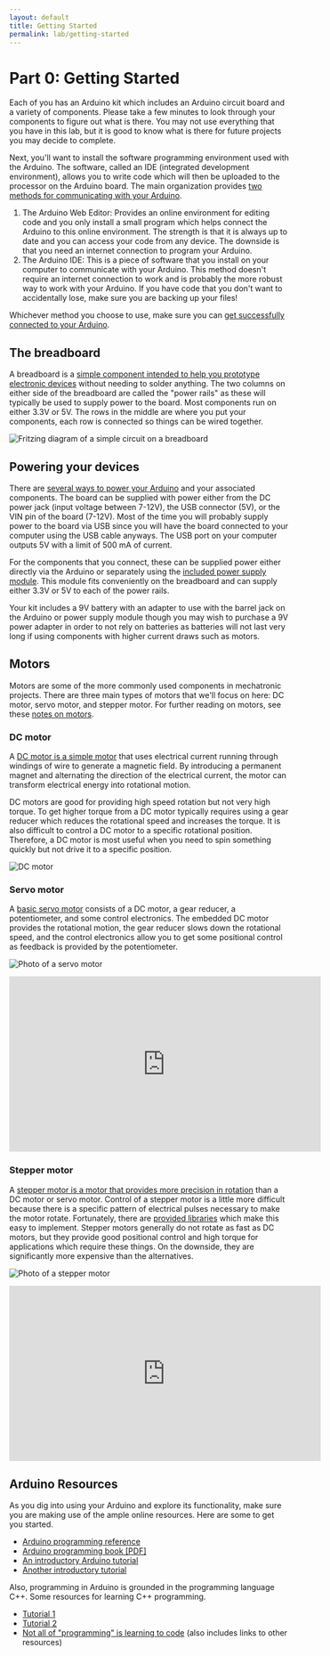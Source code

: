 ```yaml
---
layout: default
title: Getting Started
permalink: lab/getting-started
---
```


# Part 0: Getting Started

Each of you has an Arduino kit which includes an Arduino circuit board and a variety of components. Please take a few minutes to look through your components to figure out what is there. You may not use everything that you have in this lab, but it is good to know what is there for future projects you may decide to complete.

Next, you'll want to install the software programming environment used with the Arduino. The software, called an IDE (integrated development environment), allows you to write code which will then be uploaded to the processor on the Arduino board. The main organization provides [two methods for communicating with your Arduino](https://www.arduino.cc/en/Main/Software).
1. The Arduino Web Editor: Provides an online environment for editing code and you only install a small program which helps connect the Arduino to this online environment. The strength is that it is always up to date and you can access your code from any device. The downside is that you need an internet connection to program your Arduino.
2. The Arduino IDE: This is a piece of software that you install on your computer to communicate with your Arduino. This method doesn't require an internet connection to work and is probably the more robust way to work with your Arduino. If you have code that you don't want to accidentally lose, make sure you are backing up your files!

Whichever method you choose to use, make sure you can [get successfully connected to your Arduino](https://www.arduino.cc/en/Guide/ArduinoUno).

## The breadboard

A breadboard is a [simple component intended to help you prototype electronic devices](https://www.sciencebuddies.org/science-fair-projects/references/how-to-use-a-breadboard) without needing to solder anything. The two columns on either side of the breadboard are called the "power rails" as these will typically be used to supply power to the board. Most components run on either 3.3V or 5V. The rows in the middle are where you put your components, each row is connected so things can be wired together.

![Fritzing diagram of a simple circuit on a breadboard](https://d1ca4yhhe0xc0x.cloudfront.net/Files/7330/6/example-breadboard-diagram.jpg)

## Powering your devices

There are [several ways to power your Arduino](https://www.modmypi.com/blog/how-do-i-power-my-arduino) and your associated components. The board can be supplied with power either from the DC power jack (input voltage between 7-12V), the USB connector (5V), or the VIN pin of the board (7-12V). Most of the time you will probably supply power to the board via USB since you will have the board connected to your computer using the USB cable anyways. The USB port on your computer outputs 5V with a limit of 500 mA of current.

For the components that you connect, these can be supplied power either directly via the Arduino or separately using the [included power supply module](https://mega.nz/#F!F1gj0Y7L!vrf91AD2b5OowYc43dSR7Q!p0hBVJhR). This module fits conveniently on the breadboard and can supply either 3.3V or 5V to each of the power rails.

Your kit includes a 9V battery with an adapter to use with the barrel jack on the Arduino or power supply module though you may wish to purchase a 9V power adapter in order to not rely on batteries as batteries will not last very long if using components with higher current draws such as motors.

## Motors

Motors are some of the more commonly used components in mechatronic projects. There are three main types of motors that we'll focus on here: DC motor, servo motor, and stepper motor. For further reading on motors, see these [notes on motors](http://www.tigoe.com/pcomp/code/circuits/motors/).

### DC motor

A [DC motor is a simple motor](https://electronics.howstuffworks.com/motor.htm) that uses electrical current running through windings of wire to generate a magnetic field. By introducing a permanent magnet and alternating the direction of the electrical current, the motor can transform electrical energy into rotational motion.

DC motors are good for providing high speed rotation but not very high torque. To get higher torque from a DC motor typically requires using a gear reducer which reduces the rotational speed and increases the torque. It is also difficult to control a DC motor to a specific rotational position. Therefore, a DC motor is most useful when you need to spin something quickly but not drive it to a specific position.

![DC motor](https://upload.wikimedia.org/wikipedia/commons/thumb/f/f4/DC_Motor.jpg/320px-DC_Motor.jpg)

### Servo motor

A [basic servo motor](https://www.sciencebuddies.org/science-fair-projects/references/introduction-to-servo-motors) consists of a DC motor, a gear reducer, a potentiometer, and some control electronics. The embedded DC motor provides the rotational motion, the gear reducer slows down the rotational speed, and the control electronics allow you to get some positional control as feedback is provided by the potentiometer.

![Photo of a servo motor](https://upload.wikimedia.org/wikipedia/commons/thumb/3/30/Two_hobby_servo_motors.jpg/320px-Two_hobby_servo_motors.jpg)

<iframe width="560" height="315" src="https://www.youtube.com/embed/J8atdmEqZsc" frameborder="0" allow="autoplay; encrypted-media" allowfullscreen></iframe>

### Stepper motor

A [stepper motor is a motor that provides more precision in rotation](http://www.tigoe.com/pcomp/code/circuits/motors/stepper-motors/) than a DC motor or servo motor. Control of a stepper motor is a little more difficult because there is a specific pattern of electrical pulses necessary to make the motor rotate. Fortunately, there are [provided libraries](https://www.arduino.cc/en/Reference/Stepper) which make this easy to implement. Stepper motors generally do not rotate as fast as DC motors, but they provide good positional control and high torque for applications which require these things. On the downside, they are significantly more expensive than the alternatives.

![Photo of a stepper motor](https://upload.wikimedia.org/wikipedia/commons/thumb/8/83/Nema_17_Stepper_Motor.jpg/320px-Nema_17_Stepper_Motor.jpg)

<iframe width="560" height="315" src="https://www.youtube.com/embed/eyqwLiowZiU" frameborder="0" allow="autoplay; encrypted-media" allowfullscreen></iframe>

## Arduino Resources
As you dig into using your Arduino and explore its functionality, make sure you are making use of the ample online resources. Here are some to get you started.

* [Arduino programming reference](https://www.arduino.cc/reference/en/)
* [Arduino programming book [PDF]](https://playground.arduino.cc/uploads/Main/arduino_notebook_v1-1.pdf)
* [An introductory Arduino tutorial](http://www.ladyada.net/learn/arduino/)
* [Another introductory tutorial](https://www.makerspaces.com/arduino-uno-tutorial-beginners/)

Also, programming in Arduino is grounded in the programming language C++. Some resources for learning C++ programming.

* [Tutorial 1](https://www.cprogramming.com/tutorial/lesson1.html)
* [Tutorial 2](http://www.cplusplus.com/doc/tutorial/)
* [Not all of "programming" is learning to code](https://www.ybrikman.com/writing/2014/05/19/dont-learn-to-code-learn-to-think/) (also includes links to other resources)
